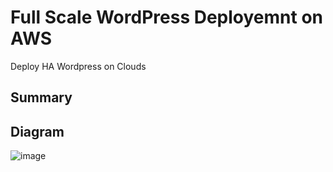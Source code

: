 # Full Scale WordPress Deployemnt on AWS
Deploy HA Wordpress on Clouds

## Summary


## Diagram
![image](https://user-images.githubusercontent.com/14816505/183478301-7c0b21a7-908f-4ead-94bc-7bec3ecbe860.png)

